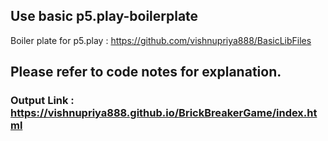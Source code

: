 
## Use basic p5.play-boilerplate
Boiler plate for p5.play : https://github.com/vishnupriya888/BasicLibFiles

## Please refer to code notes for explanation.

### Output Link : https://vishnupriya888.github.io/BrickBreakerGame/index.html
